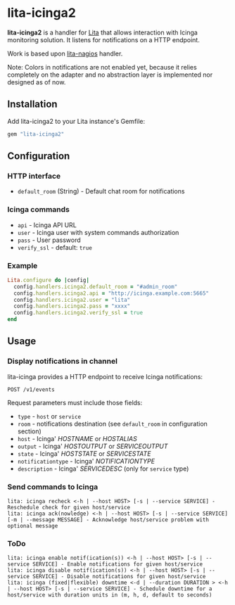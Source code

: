 # lita-icinga2

**lita-icinga2** is a handler for [Lita](https://github.com/jimmycuadra/lita) that allows interaction with Icinga monitoring solution.
It listens for notifications on a HTTP endpoint.

Work is based upon [lita-nagios](https://github.com/josqu4red/lita-nagios) handler.

Note: Colors in notifications are not enabled yet, because it relies completely on the adapter and no abstraction layer is implemented nor designed as of now.

## Installation

Add lita-icinga2 to your Lita instance's Gemfile:

``` ruby
gem "lita-icinga2"
```

## Configuration

### HTTP interface
* `default_room` (String) - Default chat room for notifications

### Icinga commands
* `api` - Icinga API URL
* `user` - Icinga user with system commands authorization
* `pass` - User password
* `verify_ssl` - default: `true`

### Example

``` ruby
Lita.configure do |config|
  config.handlers.icinga2.default_room = "#admin_room"
  config.handlers.icinga2.api = "http://icinga.example.com:5665"
  config.handlers.icinga2.user = "lita"
  config.handlers.icinga2.pass = "xxxx"
  config.handlers.icinga2.verify_ssl = true
end
```

## Usage

### Display notifications in channel

lita-icinga provides a HTTP endpoint to receive Icinga notifications:

```
POST /v1/events
```
Request parameters must include those fields:
* `type` - `host` or `service`
* `room` - notifications destination (see `default_room` in configuration section)
* `host` - Icinga' $HOSTNAME$ or $HOSTALIAS$
* `output` - Icinga' $HOSTOUTPUT$ or $SERVICEOUTPUT$
* `state` - Icinga' $HOSTSTATE$ or $SERVICESTATE$
* `notificationtype` - Icinga' $NOTIFICATIONTYPE$
* `description` - Icinga' $SERVICEDESC$ (only for `service` type)


### Send commands to Icinga

```
lita: icinga recheck <-h | --host HOST> [-s | --service SERVICE] - Reschedule check for given host/service
lita: icinga ack(nowledge) <-h | --host HOST> [-s | --service SERVICE] [-m | --message MESSAGE] - Acknowledge host/service problem with optional message
```

### ToDo

```
lita: icinga enable notif(ication(s)) <-h | --host HOST> [-s | --service SERVICE] - Enable notifications for given host/service
lita: icinga disable notif(ication(s)) <-h | --host HOST> [-s | --service SERVICE] - Disable notifications for given host/service
lita: icinga (fixed|flexible) downtime <-d | --duration DURATION > <-h | --host HOST> [-s | --service SERVICE] - Schedule downtime for a host/service with duration units in (m, h, d, default to seconds)
```
